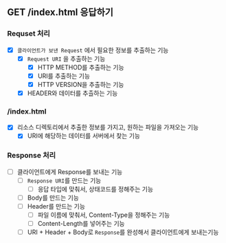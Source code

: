 ## GET /index.html 응답하기

### Requset 처리
- [x] `클라이언트가 보낸 Request` 에서 필요한 정보를 추출하는 기능
  - [x] `Request URI` 을 추출하는 기능
    - [x] HTTP METHOD를 추출하는 기능
    - [x] URI를 추출하는 기능
    - [x] HTTP VERSION을 추출하는 기능
  - [x] HEADER와 데이터를 추츨하는 기능

### /index.html
- [x] 리소스 디렉토리에서 추출한 정보를 가지고, 원하는 파일을 가져오는 기능
  - [x] URI에 해당하는 데이터를 서버에서 찾는 기능  

### Response 처리
- [ ] 클라이언트에게 Response를 보내는 기능
  - [ ] `Response URI`를 만드는 기능
    - [ ] 응답 타입에 맞춰서, 상태코드를 정해주는 기능
  - [ ] Body를 만드는 기능
  - [ ] Header를 만드는 기능
    - [ ] 파일 이름에 맞춰서, Content-Type을 정해주는 기능
    - [ ] Content-Length를 넣어주는 기능
  - [ ] URI + Header + Body로 `Response`를 완성해서 클라이언트에게 보내는기능